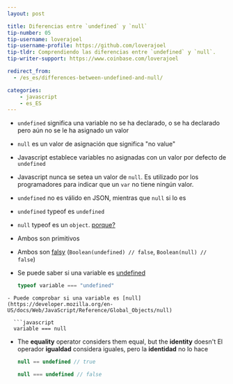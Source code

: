```yaml
---
layout: post

title: Diferencias entre `undefined` y `null`
tip-number: 05
tip-username: loverajoel 
tip-username-profile: https://github.com/loverajoel
tip-tldr: Comprendiendo las diferencias entre `undefined` y `null`.
tip-writer-support: https://www.coinbase.com/loverajoel

redirect_from:
  - /es_es/differences-between-undefined-and-null/

categories:
    - javascript
    - es_ES
---
```


- `undefined` significa una variable no se ha declarado, o se ha declarado pero aún no se le ha asignado un valor
- `null` es un valor de asignación que significa "no value"
- Javascript establece variables no asignadas con un valor por defecto de `undefined`
- Javascript nunca se setea un valor de `null`. Es utilizado por los programadores para indicar que un `var` no tiene ningún valor.
- `undefined` no es válido en JSON, mientras que `null` si lo es
- `undefined` typeof es `undefined`
- `null` typeof es un `object`. [porque?](http://www.2ality.com/2013/10/typeof-null.html)
- Ambos son primitivos
- Ambos son [falsy](https://developer.mozilla.org/en-US/docs/Glossary/Falsy)
  (`Boolean(undefined) // false`, `Boolean(null) // false`)
- Se puede saber si una variable es [undefined](https://developer.mozilla.org/en-US/docs/Web/JavaScript/Reference/Global_Objects/undefined)

  ```javascript
  typeof variable === "undefined"
```
- Puede comprobar si una variable es [null](https://developer.mozilla.org/en-US/docs/Web/JavaScript/Reference/Global_Objects/null)

  ```javascript
  variable === null
```
- The **equality** operator considers them equal, but the **identity** doesn't
El operador **igualdad** considera iguales, pero la **identidad** no lo hace

  ```javascript
  null == undefined // true

  null === undefined // false
```